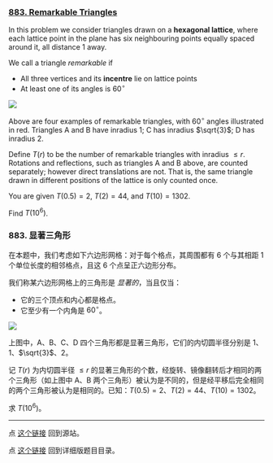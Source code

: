 ### [883. Remarkable Triangles](https://projecteuler.net/problem=883)

In this problem we consider triangles drawn on a **hexagonal lattice**, where each lattice point in the plane has six neighbouring points equally spaced around it, all distance $1$ away.

We call a triangle *remarkable* if

- All three vertices and its **incentre** lie on lattice points
- At least one of its angles is $60^\circ$

![](https://pe.xiaoyaowudi.com/resources/images/0883_diagram.png?1707941179)

Above are four examples of remarkable triangles, with $60^\circ$ angles illustrated in red. Triangles A and B have inradius $1$; C has inradius $\sqrt{3}$; D has inradius $2$.

Define $T(r)$ to be the number of remarkable triangles with inradius $\le r$. Rotations and reflections, such as triangles A and B above, are counted separately; however direct translations are not. That is, the same triangle drawn in different positions of the lattice is only counted once.

You are given $T(0.5)=2$, $T(2)=44$, and $T(10)=1302$.

Find $T(10^6)$.

### 883. 显著三角形

在本题中，我们考虑如下六边形网格：对于每个格点，其周围都有 6 个与其相距 1 个单位长度的相邻格点，且这 6 个点呈正六边形分布。

我们称某六边形网格上的三角形是 *显著的*，当且仅当：

- 它的三个顶点和内心都是格点。
- 它至少有一个内角是 $60^\circ$。

![](https://pe.xiaoyaowudi.com/resources/images/0883_diagram.png?1707941179)

上图中，A、B、C、D 四个三角形都是显著三角形，它们的内切圆半径分别是 $1$、$1$、$\sqrt{3}$、$2$。

记 $T(r)$ 为内切圆半径 $\le r$ 的显著三角形的个数，经旋转、镜像翻转后才相同的两个三角形（如上图中 A、B 两个三角形）被认为是不同的，但是经平移后完全相同的两个三角形被认为是相同的。已知：$T(0.5)=2$、$T(2)=44$、$T(10)=1302$。

求 $T(10^6)$。

---

点 [这个链接](https://fsy-juruo.github.io/pe-chinese-translation/) 回到源站。

点 [这个链接](https://fsy-juruo.github.io/pe-chinese-translation/detailed_content_archives.html) 回到详细版题目目录。